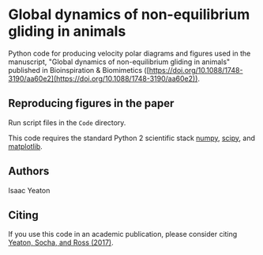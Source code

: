 Global dynamics of non-equilibrium gliding in animals
=====================================================
Python code for producing velocity polar diagrams
and figures used in the manuscript, "Global dynamics of non-equilibrium
gliding in animals" published in Bioinspiration & Biomimetics ([https://doi.org/10.1088/1748-3190/aa60e2](https://doi.org/10.1088/1748-3190/aa60e2)).

Reproducing figures in the paper
--------------------------------
Run script files in the ``Code`` directory.

This code requires the standard Python 2 scientific stack
[numpy](https://numpy.org), [scipy](https://scipy.org), and
[matplotlib](http://matplotlib.org).

Authors
-------
Isaac Yeaton

Citing
------
If you use this code in an academic publication, please consider citing [Yeaton, Socha, and Ross (2017)](https://doi.org/10.1088/1748-3190/aa60e2).
